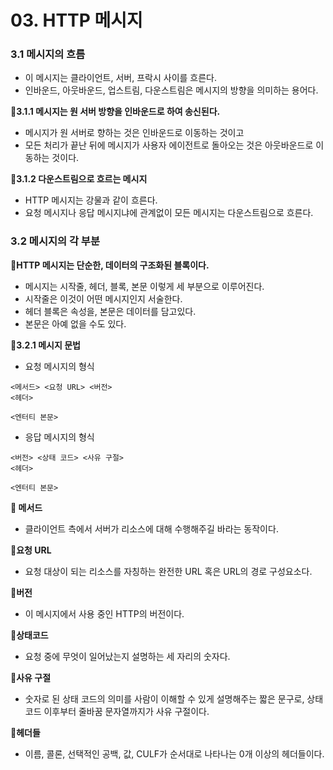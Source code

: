 # 03. HTTP 메시지

### **3.1 메시지의 흐름**

- 이 메시지는 클라이언트, 서버, 프락시 사이를 흐른다.
- 인바운드, 아웃바운드, 업스트림, 다운스트림은 메시지의 방향을 의미하는 용어다.

**📝3.1.1 메시지는 원 서버 방향을 인바운드로 하여 송신된다.**

- 메시지가 원 서버로 향하는 것은 인바운드로 이동하는 것이고
- 모든 처리가 끝난 뒤에 메시지가 사용자 에이전트로 돌아오는 것은 아웃바운드로 이동하는 것이다.

**📝3.1.2 다운스트림으로 흐르는 메시지**

- HTTP 메시지는 강물과 같이 흐른다.
- 요청 메시지나 응답 메시지냐에 관계없이 모든 메시지는 다운스트림으로 흐른다.

### 3.2 메시지의 각 부분

**📝HTTP 메시지는 단순한, 데이터의 구조화된 블록이다.**

- 메시지는 시작줄, 헤더, 블록, 본문 이렇게 세 부분으로 이루어진다.
- 시작줄은 이것이 어떤 메시지인지 서술한다.
- 헤더 블록은 속성을, 본문은 데이터를 담고있다.
- 본문은 아예 없을 수도 있다.

**📝3.2.1 메시지 문법**

- 요청 메시지의 형식

```
<메서드> <요청 URL> <버전>
<헤더>

<엔터티 본문>
```

- 응답 메시지의 형식

```
<버전> <상태 코드> <사유 구절>
<헤더>

<엔터티 본문>
```

**📝 메서드**

- 클라이언트 측에서 서버가 리소스에 대해 수행해주길 바라는 동작이다.

**📝요청 URL**

- 요청 대상이 되는 리소스를 자칭하는 완전한 URL 혹은 URL의 경로 구성요소다.

**📝버전** 

- 이 메시지에서 사용 중인 HTTP의 버전이다.

**📝상태코드**

- 요청 중에 무엇이 일어났는지 설명하는 세 자리의 숫자다.

**📝사유 구절**

- 숫자로 된 상태 코드의 의미를 사람이 이해할 수 있게 설명해주는 짧은 문구로, 상태 코드 이후부터 줄바꿈 문자열까지가 사유 구절이다.

**📝헤더들** 

- 이름, 콜론, 선택적인 공백, 값, CULF가 순서대로 나타나는 0개 이상의 헤더들이다.
